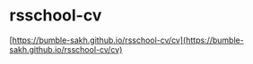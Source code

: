 # rsschool-cv

[https://bumble-sakh.github.io/rsschool-cv/cv](https://bumble-sakh.github.io/rsschool-cv/cv)

